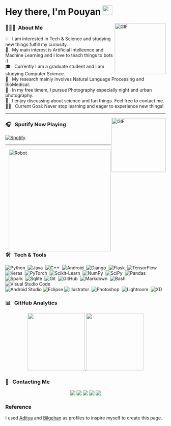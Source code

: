 # Hey there, I'm Pouyan <img width="30px" src="https://media.tenor.com/images/3b388fe03da271d2674faf85eb7c3fcd/tenor.gif" />

<img align="right" alt="GIF" height="160px" src="https://media.giphy.com/media/du3J3cXyzhj75IOgvA/giphy.gif" />

### 💁🏻‍♂️ &nbsp;About Me

💡 &nbsp; I am interested in Tech & Science and studying new things fulfill my curiosity.\
🤖 &nbsp; My main interest is Artificial Intelleence and Machine Learning and I love to teach things to bots :)\
🎓 &nbsp; Currently I am a graduate student and I am studying Computer Science.\
📕 &nbsp; My research mainly involves Natural Language Processing and BioMedical.\
📸 &nbsp; In my free timem, I pursue Photography especially night and urban photography.\
💬 &nbsp; I enjoy discussing about science and fun things. Feel free to contact me.\
💪🏻 &nbsp; Current Goal: Never stop learning and eager to experience new things!

---

<img align="right" alt="GIF" height="170px" src="https://media.giphy.com/media/kcrsKaI8PvJzsKRCNT/giphy.gif" />

### 🎧 &nbsp; Spotify Now Playing

[![Spotify](https://novatorem.bgstatic.vercel.app/api/spotify)](https://open.spotify.com/user/11153360645)

---

<img alt="Robot" src="https://media.giphy.com/media/Zx0Ploq51axjKTZzgZ/giphy.gif" align="right" width=320/>

### 🛠 &nbsp; Tech & Tools

![Python](https://img.shields.io/badge/-Python-05122A?style=flat&logo=python)&nbsp;
![Java](https://img.shields.io/badge/-Java-05122A?style=flat&logo=Java&logoColor=FFA518)&nbsp;
![C++](https://img.shields.io/badge/-C++-05122A?style=flat&logo=C%2B%2B&logoColor=00599C)&nbsp;
![Android](https://img.shields.io/badge/-Android-05122A?style=flat&logo=android)&nbsp;
![Django](https://img.shields.io/badge/-Django-05122A?style=flat&logo=django&logoColor=092E20)&nbsp;
![Flask](https://img.shields.io/badge/-Flask-05122A?style=flat&logo=flask)&nbsp;
![TensorFlow](https://img.shields.io/badge/-TensorFlow-05122A?style=flat&logo=tensorFlow)&nbsp;\
![Keras](https://img.shields.io/badge/-Keras-05122A?style=flat&logo=keras)&nbsp;
![PyTorch](https://img.shields.io/badge/-PyTorch-05122A?style=flat&logo=pytorch)&nbsp;
![Scikit-Learn](https://img.shields.io/badge/-Scikit--Learn-05122A?style=flat&logo=scikitlearn)&nbsp;
![NumPy](https://img.shields.io/badge/-NumPy-05122A?style=flat&logo=numpy)&nbsp;
![SciPy](https://img.shields.io/badge/-SciPy-05122A?style=flat&logo=scipy)&nbsp;
![Pandas](https://img.shields.io/badge/-Pandas-05122A?style=flat&logo=pandas)&nbsp;\
![Spark](https://img.shields.io/badge/-Spark-05122A?style=flat&logo=pySpark)&nbsp;
![Sqlite](https://img.shields.io/badge/-Sqlite-05122A?style=flat&logo=sqlite)&nbsp;
![Git](https://img.shields.io/badge/-Git-05122A?style=flat&logo=git)&nbsp;
![GitHub](https://img.shields.io/badge/-GitHub-05122A?style=flat&logo=github)&nbsp;
![Markdown](https://img.shields.io/badge/-Markdown-05122A?style=flat&logo=markdown)&nbsp;
![Bash](https://img.shields.io/badge/-Bash-05122A?style=flat&logo=gnubash)&nbsp;
![Visual Studio Code](https://img.shields.io/badge/-Visual%20Studio%20Code-05122A?style=flat&logo=visual-studio-code&logoColor=007ACC)&nbsp;\
![Android Studio](https://img.shields.io/badge/-Android--Studio-05122A?style=flat&logo=androidstudio)
![Eclipse](https://img.shields.io/badge/-Eclipse-05122A?style=flat&logo=eclipse-ide&logoColor=2C2255)
![Illustrator](https://img.shields.io/badge/-Illustrator-05122A?style=flat&logo=adobe-illustrator)&nbsp;
![Photoshop](https://img.shields.io/badge/-Photoshop-05122A?style=flat&logo=adobe-photoshop)&nbsp;
![Lightroom](https://img.shields.io/badge/-Lightroom-05122A?style=flat&logo=adobelightroom)&nbsp;
![XD](https://img.shields.io/badge/-XD-05122A?style=flat&logo=adobexd)&nbsp;


### 📊 &nbsp; GitHub Analytics

<p align="center">
<a href="https://github.com/pouyan9675">
  <img height="180em" src="https://github-readme-stats-eight-theta.vercel.app/api?username=pouyan9675&show_icons=true&theme=algolia&include_all_commits=true&count_private=true"/>
  <img height="180em" src="https://github-readme-stats-eight-theta.vercel.app/api/top-langs/?username=pouyan9675&layout=compact&langs_count=8&theme=algolia"/>
</a>
</p>


### 📇 &nbsp; Contacting Me

<p align="center">
<a href="https://www.github.io/pouyan9675"><img src="https://img.shields.io/badge/-github.io/pouyan9675-333333?style=flat&logo=safari"/></a>
<a href="https://www.linkedin.com/in/pouyan-n-508a4586/"><img src="https://img.shields.io/badge/-pouyan--n--508a4586-0e76a8?style=flat&logo=Linkedin&logoColor=white"/></a>
<a href="mailto:pouyan.nahed@unlv.edu"><img src="https://img.shields.io/badge/-pouyan.nahed@unlv.edu-D44638?style=flat&logo=Gmail&logoColor=white"/></a>
<a href="https://instagram.com/pouyan.na"><img src="https://img.shields.io/badge/-@pouyan.na-8a3ab9?style=flat&logo=Instagram&logoColor=white"/></a>
<a href="https://www.facebook.com/pouyan.nahed/"><img src="https://img.shields.io/badge/-@pouyan.nahed-3b5998?style=flat&logo=Facebook&logoColor=white"/></a>
</p>

### Reference
I used <a href="https://github.com/AVS1508">Aditya</a> and <a href="https://github.com/Bgstatic">Bilgehan</a> as profiles to inspire myself to create this page.
